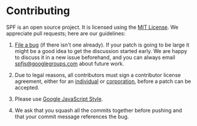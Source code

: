 # Contributing

SPF is an open source project. It is licensed using the
[MIT License][]. We appreciate pull requests; here are our
guidelines:

1.  [File a bug][] (if there isn't one already).  If your patch
    is going to be large it might be a good idea to get the
    discussion started early.  We are happy to discuss it in a
    new issue beforehand, and you can always email
    <spfjs@googlegroups.com> about future work.

2.  Due to legal reasons, all contributors must sign a
    contributor license agreement, either for an [individual][]
    or [corporation][], before a patch can be accepted.

3.  Please use [Google JavaScript Style][].

4.  We ask that you squash all the commits together before
    pushing and that your commit message references the bug.



[MIT License]: http://opensource.org/licenses/MIT
[File a bug]: https://github.com/youtube/spfjs/issues
[individual]: https://developers.google.com/open-source/cla/individual
[corporation]: https://developers.google.com/open-source/cla/corporate
[Google JavaScript Style]: http://google-styleguide.googlecode.com/svn/trunk/javascriptguide.xml
